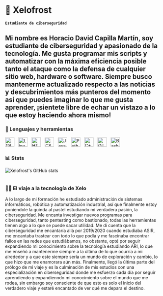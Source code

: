 # 🦝 Xelofrost 

**`Estudiante de ciberseguridad`**

Mi nombre es Horacio David Capilla Martín, soy estudiante de ciberseguridad y apasionado de la tecnología. Me gusta programar mis scripts y automatizar con la máxima eficiencia posible tanto el ataque como la defensa de cualquier sitio web, hardware o software. Siempre busco mantenerme actualizado respecto a las noticias y descubrimientos más punteros del momento así que puedes imaginar lo que me gusta aprender, ¡sientete libre de echar un vistazo a lo que estoy haciendo ahora mismo!
---
### 🧰 Lenguajes y herramientas
<img align="left" alt="Git" width="30px" style="padding-right:10px;" src="https://cdn.jsdelivr.net/gh/devicons/devicon/icons/git/git-original.svg" />
<img align="left" alt="Linux" width="30px" style="padding-right:10px;" src="https://cdn.jsdelivr.net/gh/devicons/devicon/icons/linux/linux-original.svg" />
<img align="left" alt="HTML" width="30px" style="padding-right:10px;" src="https://cdn.jsdelivr.net/gh/devicons/devicon/icons/html5/html5-plain.svg" />
<img align="left" alt="CSS" width="30px" style="padding-right:10px;" src="https://cdn.jsdelivr.net/gh/devicons/devicon/icons/css3/css3-plain.svg" />
<img align="left" alt="JavaScript" width="30px" style="padding-right:10px;" src="https://cdn.jsdelivr.net/gh/devicons/devicon/icons/javascript/javascript-plain.svg" />
<img align="left" alt="Python" width="30px" style="padding-right:10px;" src="https://cdn.jsdelivr.net/gh/devicons/devicon/icons/python/python-plain.svg" />
<img align="left" alt="C++" width="30px" style="padding-right:10px;" src="https://cdn.jsdelivr.net/gh/devicons/devicon/icons/cplusplus/cplusplus-line.svg" />
<img align="left" alt="GitHub" width="30px" style="padding-right:10px;" src="https://cdn.jsdelivr.net/gh/devicons/devicon/icons/github/github-original.svg" />
<img align="left" alt="Bash" width="30px" style="padding-right:10px;" src="https://cdn.jsdelivr.net/gh/devicons/devicon/icons/bash/bash-original.svg" />
<br />

#
### 📊 Stats

![Xelofrost's GitHub stats](https://github-readme-stats.vercel.app/api?username=xelofrost&show_icons=true&theme=gruvbox)

#
<detalles>
 <resumen><h3>👨‍💻 El viaje a la tecnología de Xelo</h3></resumen>
A lo largo de mi formación he estudiado administración de sistemas informáticos, robótica y automatización industrial, así que finalmente estoy poniendole la guinda al pastel estudiando mi verdadera pasión, la ciberseguridad. Me encanta investigar nuevos programas para ciberseguridad, tanto pentesting como bastionado, todas las herramientas tienen algo a lo que se puede sacar utilidad. Me di cuenta que la ciberseguridad me encantaría allá por 2019/2020 cuando estudiaba ASIR, me encantaba trastear con todo lo que podía y me fascinaba encontrar fallos en las redes que estudiábamos, no obstante, opté por seguir expandiendo mi conocimiento sobre la tecnología estudiando ARI, lo que me enseñó a mantenerme siempre a la última de lo que ocurría a mi alrededor y a que este siempre sería un mundo de exploración y cambio, lo que hizo que me enamorara aún más. Finalmente, llegó la última parte del prólogo de mi viaje y es la culminación de mis estudios con una especialización en ciberseguridad donde me esfuerzo cada día por seguir aprendiendo y expandienndo mi conocimiento sobre el mundo que me rodea, sin embargo soy consciente de que esto es solo el inicio del verdadero viaje y estaré encantado de ver qué me depara el destino.
